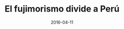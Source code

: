 ---
layout: default
img: 
alt: RFI
date: 2016-04-11
title: "El fujimorismo divide a Perú"
categories: media
link: "http://www.20minutes.fr/politique/1856079-20160609-moijeune-moins-30-ans-tentent-reinventer-politique"

---